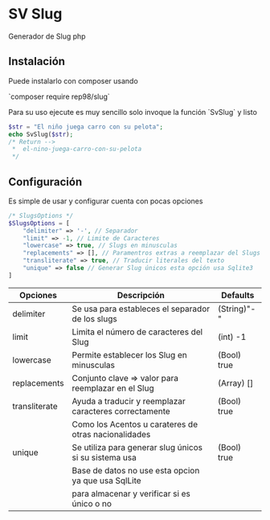 # SV Slug
Generador de Slug php

## Instalación

<p>Puede instalarlo con composer usando </p>
`composer require rep98/slug`
<p>Para su uso ejecute es muy sencillo solo invoque la función `SvSlug` y listo</p>

```php
$str = "El niño juega carro con su pelota";
echo SvSlug($str);
/* Return -->
 *	el-nino-juega-carro-con-su-pelota
 */
```

## Configuración
Es simple de usar y configurar cuenta con pocas opciones

```php
/* SlugsOptions */
$SlugsOptions = [
	"delimiter" => '-', // Separador
	"limit" => -1, // Limite de Caracteres
	"lowercase" => true, // Slugs en minusculas
	"replacements" => [], // Paramentros extras a reemplazar del Slugs
	"transliterate" => true, // Traducir literales del texto
	"unique" => false // Generar Slug únicos esta opción usa Sqlite3
]
```

|  Opciones      | Descripción                                            | Defaults    |
|----------------|--------------------------------------------------------|-------------|
|  delimiter     | Se usa para estableces el separador de los slugs       | (String)"-" |
|  limit         | Limita el número de caracteres del Slug                | (int) -1    |
|  lowercase     | Permite establecer los Slug en minusculas              | (Bool) true |
|  replacements  | Conjunto clave => valor para reemplazar en el Slug     | (Array) []  |
|  transliterate | Ayuda a traducir y reemplazar caracteres correctamente | (Bool) true |
|                | Como los Acentos u carateres de otras nacionalidades   |             |
|  unique        | Se utiliza para generar slug únicos si su sistema usa  | (Bool) true |
|                | Base de datos no use esta opcion ya que usa SqlLite    |             |
|                | para almacenar y verificar si es único o no            |             |

